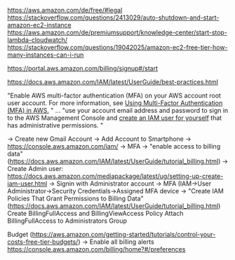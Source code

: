 https://aws.amazon.com/de/free/#legal
https://stackoverflow.com/questions/2413029/auto-shutdown-and-start-amazon-ec2-instance
https://aws.amazon.com/de/premiumsupport/knowledge-center/start-stop-lambda-cloudwatch/
https://stackoverflow.com/questions/19042025/amazon-ec2-free-tier-how-many-instances-can-i-run


https://portal.aws.amazon.com/billing/signup#/start

https://docs.aws.amazon.com/IAM/latest/UserGuide/best-practices.html

"Enable AWS multi-factor authentication (MFA) on your AWS account root user account. For more information, see [Using Multi-Factor Authentication (MFA) in AWS.](https://docs.aws.amazon.com/IAM/latest/UserGuide/id_credentials_mfa.html) "
...
"use your account email address and password to sign in to the AWS Management Console and [create an IAM user for yourself](https://docs.aws.amazon.com/IAM/latest/UserGuide/getting-started_create-admin-group.html) that has administrative permissions. "

-> Create new Gmail Account
-> Add Account to Smartphone
-> https://console.aws.amazon.com/iam/
-> MFA
-> "enable access to billing data" (https://docs.aws.amazon.com/IAM/latest/UserGuide/tutorial_billing.html)
-> Create Admin user: https://docs.aws.amazon.com/mediapackage/latest/ug/setting-up-create-iam-user.html
-> Signin with Administrator account
-> MFA (IAM->User Administrator->Security Credentials->Assigned MFA device
-> "Create IAM Policies That Grant Permissions to Billing Data" (https://docs.aws.amazon.com/IAM/latest/UserGuide/tutorial_billing.html)
 Create  BillingFullAccess and BillingViewAccess Policy
 Attach BillingFullAccess to Administrators Group

Budget (https://aws.amazon.com/getting-started/tutorials/control-your-costs-free-tier-budgets/)
-> Enable all billing alerts https://console.aws.amazon.com/billing/home?#/preferences
